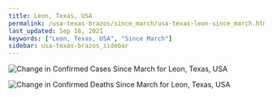 ```yaml
---
title: Leon, Texas, USA
permalink: /usa-texas-brazos/since_march/usa-texas-leon-since_march.html
last_updated: Sep 16, 2021
keywords: ["Leon, Texas, USA", "Since March"]
sidebar: usa-texas-brazos_sidebar
---
```


![Change in Confirmed Cases Since March for Leon, Texas, USA](/covid_tracker/images/graphs/usa-texas-leon-delta_confirmed-since_march_graph.png)

![Change in Confirmed Deaths Since March for Leon, Texas, USA](/covid_tracker/images/graphs/usa-texas-leon-delta_deaths-since_march_graph.png)

